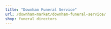 ```yaml
---
title: "Downham Funeral Service"
url: /downham-market/downham-funeral-service/
shop: funeral directors
---
```

